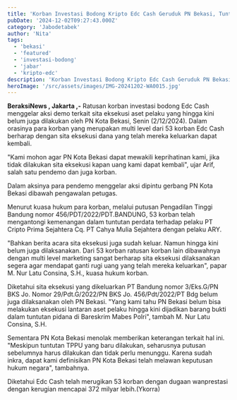 ```yaml
---
title: 'Korban Investasi Bodong Kripto Edc Cash Geruduk PN Bekasi, Tuntut Sita Eksekusi Aset'
pubDate: '2024-12-02T09:27:43.000Z'
category: 'Jabodetabek'
author: 'Nita'
tags:
  - 'bekasi'
  - 'featured'
  - 'investasi-bodong'
  - 'jabar'
  - 'kripto-edc'
description: 'Korban Investasi Bodong Kripto Edc Cash Geruduk PN Bekasi, Tuntut Sita Eksekusi Aset'
heroImage: '/src/assets/images/IMG-20241202-WA0015.jpg'
---
```


**BeraksiNews , Jakarta ,-** Ratusan korban investasi bodong Edc Cash menggelar aksi demo terkait sita eksekusi aset pelaku yang hingga kini belum juga dilakukan oleh PN Kota Bekasi, Senin (2/12/2024). Dalam orasinya para korban yang merupakan multi level dari 53 korban Edc Cash berharap dengan sita eksekusi dana yang telah mereka keluarkan dapat kembali.

"Kami mohon agar PN Kota Bekasi dapat mewakili keprihatinan kami, jika tidak dilakukan sita eksekusi kapan uang kami dapat kembali", ujar Arif, salah satu pendemo dan juga korban.

Dalam aksinya para pendemo menggelar aksi dipintu gerbang PN Kota Bekasi dibawah pengawalan petugas.

Menurut kuasa hukum para korban, melalui putusan Pengadilan Tinggi Bandung nomor 456/PDT/2022/PDT.BANDUNG, 53 korban telah mengantongi kemenangan dalam tuntutan perdata terhadap pelaku PT Cripto Prima Sejahtera Cq. PT Cahya Mulia Sejahtera dengan pelaku ARY.

"Bahkan berita acara sita eksekusi juga sudah keluar. Namun hingga kini belum juga dilaksanakan. Dari 53 korban ratusan korban lain dibawahnya dengan multi level marketing sangat berharap sita eksekusi dilaksanakan segera agar mendapat ganti rugi uang yang telah mereka keluarkan", papar M. Nur Latu Consina, S.H., kuasa hukum korban.

Diketahui sita eksekusi yang dikeluarkan PT Bandung nomor 3/Eks.G/PN BKS Jo. Nomor 29/Pdt.G/2022/PN BKS Jo. 456/Pdt/2022/PT Bdg belum juga dilaksanakan oleh PN Bekasi. "Yang kami tahu PN Bekasi belum bisa melakukan eksekusi lantaran aset pelaku hingga kini dijadikan barang bukti dalam tuntutan pidana di Bareskrim Mabes Polri", tambah M. Nur Latu Consina, S.H.

Sementara PN Kota Bekasi menolak memberikan keterangan terkait hal ini. "Meskipun tuntutan TPPU yang baru dilakukan, seharusnya putusan sebelumnya harus dilakukan dan tidak perlu menunggu. Karena sudah inkra, dapat kami definisikan PN Kota Bekasi telah melawan keputusan hukum negara", tambahnya.

Diketahui Edc Cash telah merugikan 53 korban dengan dugaan wanprestasi dengan kerugian mencapai 372 milyar lebih.(Ykorra)
